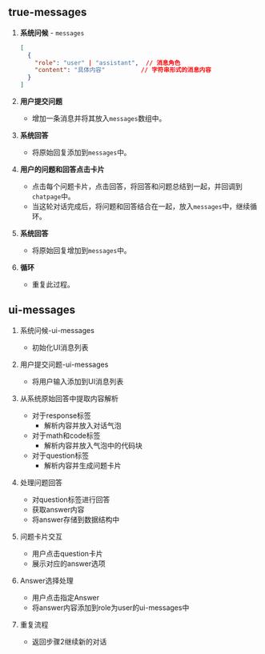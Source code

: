 ## true-messages
1. **系统问候** - `messages`  
    ```json
    [
      {
        "role": "user" | "assistant",  // 消息角色
        "content": "具体内容"          // 字符串形式的消息内容
      }
    ]
    ```

2. **用户提交问题**  
    - 增加一条消息并将其放入`messages`数组中。

3. **系统回答**  
    - 将原始回复添加到`messages`中。

4. **用户的问题和回答点击卡片**  
    - 点击每个问题卡片，点击回答，将回答和问题总结到一起，并回调到`chatpage`中。
    - 当这轮对话完成后，将问题和回答结合在一起，放入`messages`中，继续循环。

5. **系统回答**  
    - 将原始回复增加到`messages`中。

6. **循环**  
    - 重复此过程。  

## ui-messages
1. 系统问候-ui-messages
   - 初始化UI消息列表

2. 用户提交问题-ui-messages
   - 将用户输入添加到UI消息列表

3. 从系统原始回答中提取内容解析
   - 对于response标签
     - 解析内容并放入对话气泡
   - 对于math和code标签 
     - 解析内容并放入气泡中的代码块
   - 对于question标签
     - 解析内容并生成问题卡片

4. 处理问题回答
   - 对question标签进行回答
   - 获取answer内容
   - 将answer存储到数据结构中

5. 问题卡片交互
   - 用户点击question卡片
   - 展示对应的answer选项

6. Answer选择处理
   - 用户点击指定Answer
   - 将answer内容添加到role为user的ui-messages中

7. 重复流程
   - 返回步骤2继续新的对话
